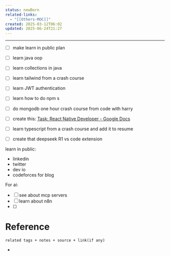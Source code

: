 ```yaml
---
status: newBorn
related-links:
  - "[[Others-MOC]]"
created: 2025-03-12T06:02
updated: 2025-06-24T21:27
---
```

---

- [ ] make learn in public plan
- [ ] learn java oop
- [ ] learn collections in java
- [ ] learn tailwind from a crash course
- [ ] learn JWT authentication
- [ ] learn how to do npm s
- [ ] do mongodb one hour crash course from code with harry
- [ ] create this: [Task: React Native Developer - Google Docs](https://docs.google.com/document/d/1fdO05vr8X-qskvnsUREhVf8A5X9ZajFx0XMvvo79CVo/edit?tab=t.0#heading=h.v0h6opl86rqj)
- [ ] learn typescript from a crash course and add it to resume
- [ ] create that deepseek R1 vs code extension


learn in public:

- linkedin
- twitter
- dev io
- codeforces for blog




For ai:

- [ ] see about mcp servers
- [ ] learn about n8n
- [ ] 




# Reference
`related tags + notes + source + link(if any)`
 

- 